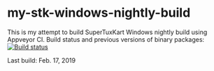 # my-stk-windows-nightly-build

This is my attempt to build SuperTuxKart Windows nightly build using Appveyor CI. Build status and previous versions of binary packages:
[![Build status](https://ci.appveyor.com/api/projects/status/wdnuq4n7yq2xhjte?svg=true)](https://ci.appveyor.com/project/acmepjz/my-stk-windows-nightly-build)

Last build: Feb. 17, 2019

<!-- Current version of binary package: https://bintray.com/acmepjz/my-stk-windows-nightly-build/stk/nightly -->
